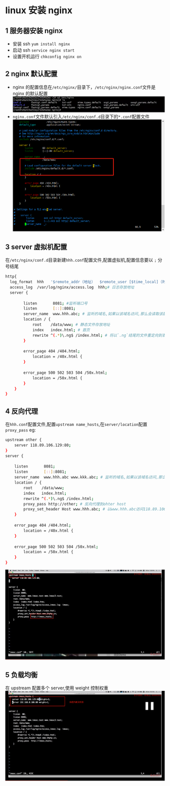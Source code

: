 # linux 安装 nginx

## 1 服务器安装 nginx

- 安装 ssh
  `yum install nginx`
- 启动 ssh
  `service nginx start`
- 设置开机运行
  `chkconfig nginx on`

## 2 nginx 默认配置

- nginx 的配置信息在`/etc/nginx/`目录下，`/etc/nginx/nginx.conf`文件是 nginx 的默认配置
  ![nginx-config](./images/nginx-config.png)
- `nginx.conf`文件默认引入`/etc/nginx/conf.d`目录下的`*.conf`配置文件
  ![nginx_conf](./images/nginx_conf.png)

## 3 server 虚拟机配置

在`/etc/nginx/conf.d`目录新建`hhh.conf`配置文件,配置虚拟机,配置信息要以 `;` 分号结尾

```sh
http{
  log_format  hhh   '$remote_addr（地址）  $remote_user [$time_local]（时间） "$request"（请求）'; # 格式化日志
  access_log  /var/log/nginx/access.log  hhh;# 日志存放地址
  server {

        listen       8081; #监听端口号
        listen       [::]:8081;
        server_name  www.hhh.abc; # 监听的域名,如果以该域名访问,那么会读取该配置文件
        location / {
            root    /data/www; # 静态文件存放地址
            index   index.html; # 首页
            rewrite ^(.*)\.ng$ /index.html; # 将以`.ng`结尾的文件重定向到首页
        }

        error_page 404 /404.html;
            location = /40x.html {
        }

        error_page 500 502 503 504 /50x.html;
            location = /50x.html {
        }
    }
}
```

## 4 反向代理

在`hhh.conf`配置文件,配置`upstream name_hosts`,在`server/location`配置`proxy_pass`
eg:

```sh
upstream other {
    server 118.89.106.129:80;
}
server {

    listen       8081;
    listen       [::]:8081;
    server_name  www.hhh.abc www.kkk.abc; # 监听的域名,如果以该域名访问,那么会读取该配置文件
    location / {
        root    /data/www;
        index   index.html;
        rewrite ^(.*)\.ng$ /index.html;
        proxy_pass http://other; # 反向代理到ohter host
        proxy_set_header Host www.hhh.abc; # 以www.hhh.abc访问118.89.106.129:80
    }

    error_page 404 /404.html;
        location = /40x.html {
    }

    error_page 500 502 503 504 /50x.html;
        location = /50x.html {
    }
}
```

![nginx_反向代理](./images/nginx_fxdl.jpg)

## 5 负载均衡

在 upstream 配置多个 server,使用 weight 控制权重
![nginx_负载均衡](./images/nginx_fzjh.png)
